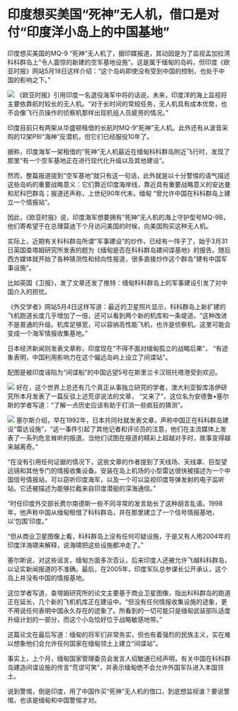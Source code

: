 # 印度想买美国“死神”无人机，借口是对付“印度洋小岛上的中国基地”

印度想买美国的MQ-9
“死神”无人机了，据印媒报道，其动因是为了监视孟加拉湾科科群岛上“令人震惊的新建的空军基地设施”。这是属于缅甸的岛屿，但印度《欧亚时报》网站5月18日这样介绍：“这个岛屿即使没有受到中国的控制，也处于中国的影响之下。”

![](https://inews.gtimg.com/om_bt/O2OUpRQ9bycc2n42-omddsGnaWM_EfHnFAbHgBP2cBI00AA/1000)
《欧亚时报》引用印度一名退役海军中将的话说，未来，印度洋的海上监视将主要依靠航时较长的无人机。“对于长时间的常规任务，无人机具有成本优势，也不会像飞行员操作的侦察机那样出现机组人员疲劳的情况。”

印度目前只有两架从华盛顿租借的长航时MQ-9“死神”无人机。此外还有从波音采购的12架P8I“海神”反潜机，但它们已经服役10年了。

据称，印度海军一架租借的“死神”无人机最近在缅甸科科群岛附近飞行时，发现了那里“有一个空军基地正在进行现代化升级以及其他建设”。

然而，整篇报道提到“空军基地”就只有这一句话，此外就是以十分警惕的语气描述这些岛屿的重要战略意义：它们靠近印度海岸线，靠近具有重要战略意义的安达曼和尼科巴群岛；报道还声称，上世纪90年代末，缅甸
“曾允许中国在科科群岛上建立一个情报站”。

因此，《欧亚时报》说，印度海军想要拥有“死神”无人机的海上守护型号MQ-9B，他们寄希望于在总理莫迪下个月访问美国的时候，向美国购买这种无人机。

实际上，近期有关科科群岛所谓“军事建设”的炒作，已经有一阵子了，始于3月31日英国查塔姆研究所发表的题为《缅甸是否在科科群岛建间谍基地》的报告。随后西方媒体就开始了各种猜测性和倾向性报道，很多直接炒作这个群岛“建有中国军事设施”。

比如英国《卫报》，发了文章还发了推特：缅甸科科群岛上的军事建设引发了对中国介入的担忧。

《外交学者》网站5月4日这样写道：最近的卫星照片显示，科科群岛上新扩建的飞机跑道长度几乎增加了一倍，还可以看到两个新的机库和一条堤道。“这种改进不是普通的升级。机库足够宽，可以容纳高性能飞机，也许是侦察机。这里可能会变成一个海军情报收集基地。”

日本经济新闻则发表文章称，印度现在“不得不面对缅甸孤立的战略后果”， “有迹象表明，中国利用影响力在这个偏远岛屿上设立了间谍站”。

配图是被印度诬陷为“间谍船”的中国远望5号在斯里兰卡汉班托塔港受到欢迎。

![](https://inews.gtimg.com/om_bt/Oxs3DoGH-FXQSuxfU8Q6iP3B1-vRk9DkItrqW8vkcgh1oAA/1000)
好在，这个世界上总还有几个真正从事独立研究的学者，澳大利亚智库洛伊研究所本月发表了一篇反驳上述荒谬说法的文章，
“又来了”，这位名为安德鲁•塞尔斯的学者写道：“了解一点历史应该有助于打消一些疯狂的猜测”。

![](https://inews.gtimg.com/om_bt/O3orhvXNRuHykSleaWrJqdqHEtKnYpBx_Pe1Z0UHWx4MEAA/1000)
塞尔斯介绍，早在1992年，日本共同社就发表文章，声称中国正在科科群岛建设“雷达设施”，“这一事件引起了其他记者和评论员的注意，他们在主流媒体上发表了一系列危言耸听的报道。当他们试图在报道的精彩上超越对手时，故事变得越来越离奇。”

“在没有引用任何证据的情况下，这些文章的作者提到了天线场、天线罩、巨型望远镜和其他专门的情报收集设备。安装在岛上机场的小型雷达很快被描述为一个中国信号情报站，可以窃听印度海军，以及一个可以监视印度导弹发射的电子监听站。它还被描述为能够拦截来自印度潜艇的深海通信。”

“时任印度外交部长费尔南德斯一些不同寻常的发言助长了这种胡言乱语。1998年，他声称中国从缅甸租借了科科群岛，并在那里建立了一个信号情报基地，以‘包围’印度。”

“但从商业卫星图像上看，科科群岛上没有任何可疑设施，于是又有人用2004年的印度洋海啸来解释，说海啸把这些设施都冲走了。”

塞尔斯说，对这些谣言，缅甸方面多次否认，后来印度人还被允许飞越科科群岛，以证实新闻报道的不准确。最后，在2005年，印度军队总参谋长公开承认，这个岛上并没有中国的情报基地。

这位学者写道，查塔姆研究所的论文主要基于商业卫星图像，指出科科群岛的跑道正在延长，几个新的飞机机库正在建设中。“但没有任何情报收集设施的迹象，更不用说任何表明中国永久存在的迹象了。所看到的一切可能只是缅甸武装部队适度升级计划的一部分，而这个小岛恰好位于战略敏感地带。”

这篇论文在最后写道：缅甸的将军们非常务实，但也有着强烈的民族主义，实在难以想象他们会允许任何国家在缅甸领土上建立“间谍站”。

事实上，上个月，缅甸国家管理委员会发言人绍敏通已经声明，有关中国在科科群岛建造间谍设施的传言“荒谬可笑”，并表示缅甸绝不会允许外国军队进入本国领土。

说到警惕，倒是印度，用了中国作买“死神”无人机的借口，到底想监视谁？要说警惕，也该是缅甸和中国警惕才对。

